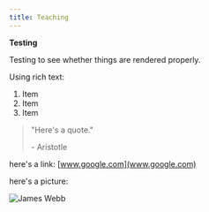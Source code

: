 ```yaml
---
title: Teaching
---
```

**T﻿esting**

T﻿esting to see whether things are rendered properly.

U﻿sing rich text:

1. I﻿tem
2. I﻿tem
3. I﻿tem

> "﻿Here's a quote."
>
> \-﻿ Aristotle

h﻿ere's a link: [www.google.com](www.google.com)

h﻿ere's a picture:

![](/images/uploads/james-webb-nebula-full-small.png "James Webb")